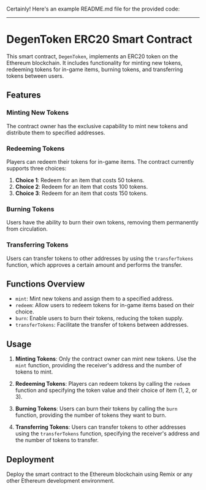 Certainly! Here's an example README.md file for the provided code:

---

# DegenToken ERC20 Smart Contract

This smart contract, `DegenToken`, implements an ERC20 token on the Ethereum blockchain. It includes functionality for minting new tokens, redeeming tokens for in-game items, burning tokens, and transferring tokens between users.

## Features

### Minting New Tokens

The contract owner has the exclusive capability to mint new tokens and distribute them to specified addresses.

### Redeeming Tokens

Players can redeem their tokens for in-game items. The contract currently supports three choices:

1. **Choice 1**: Redeem for an item that costs 50 tokens.
2. **Choice 2**: Redeem for an item that costs 100 tokens.
3. **Choice 3**: Redeem for an item that costs 150 tokens.

### Burning Tokens

Users have the ability to burn their own tokens, removing them permanently from circulation.

### Transferring Tokens

Users can transfer tokens to other addresses by using the `transferTokens` function, which approves a certain amount and performs the transfer.

## Functions Overview

- `mint`: Mint new tokens and assign them to a specified address.
- `redeem`: Allow users to redeem tokens for in-game items based on their choice.
- `burn`: Enable users to burn their tokens, reducing the token supply.
- `transferTokens`: Facilitate the transfer of tokens between addresses.

## Usage

1. **Minting Tokens**: Only the contract owner can mint new tokens. Use the `mint` function, providing the receiver's address and the number of tokens to mint.

2. **Redeeming Tokens**: Players can redeem tokens by calling the `redeem` function and specifying the token value and their choice of item (1, 2, or 3).

3. **Burning Tokens**: Users can burn their tokens by calling the `burn` function, providing the number of tokens they want to burn.

4. **Transferring Tokens**: Users can transfer tokens to other addresses using the `transferTokens` function, specifying the receiver's address and the number of tokens to transfer.

## Deployment

Deploy the smart contract to the Ethereum blockchain using Remix or any other Ethereum development environment.
